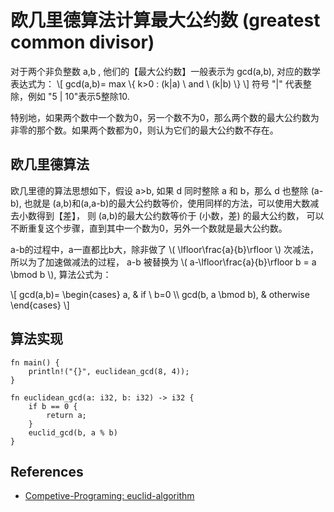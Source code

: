 # 欧几里德算法计算最大公约数 (greatest common divisor)

对于两个非负整数  a,b , 他们的【最大公约数】一般表示为 gcd(a,b), 对应的数学表达式为：
\\[ gcd(a,b)= max \\{ k>0 : (k|a) \ and \ (k|b) \\} \\]
符号 "|" 代表整除，例如 "5 | 10"表示5整除10.

特别地，如果两个数中一个数为0，另一个数不为0，那么两个数的最大公约数为非零的那个数。如果两个数都为0，则认为它们的最大公约数不存在。

## 欧几里德算法

欧几里德的算法思想如下，假设 a>b, 如果 d 同时整除 a 和 b，那么 d 也整除 (a-b), 也就是 (a,b)和(a,a-b)的最大公约数等价，使用同样的方法，可以使用大数减去小数得到【差】， 则 (a,b)的最大公约数等价于 (小数，差) 的最大公约数， 可以不断重复这个步骤，直到其中一个数为0，另外一个数就是最大公约数。

a-b的过程中，a一直都比b大，除非做了 \\( \lfloor\frac{a}{b}\rfloor \\) 次减法，所以为了加速做减法的过程， a-b 被替换为
\\( a-\lfloor\frac{a}{b}\rfloor b = a \bmod b   \\), 算法公式为：

\\[
  gcd(a,b)=
  \begin{cases}
  a, & if \ b=0   \\\\
  gcd(b, a \bmod b), &  otherwise
  \end{cases}
\\]

## 算法实现

```rust,editable
fn main() {
    println!("{}", euclidean_gcd(8, 4));
}

fn euclidean_gcd(a: i32, b: i32) -> i32 {
    if b == 0 {
        return a;
    }
    euclid_gcd(b, a % b)
}
```

## References

* [Competive-Programing: euclid-algorithm](https://cp-algorithms.com/algebra/euclid-algorithm.html)
